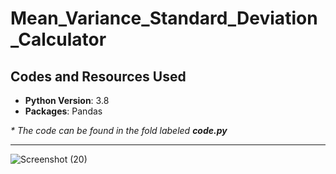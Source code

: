 # Mean_Variance_Standard_Deviation_Calculator

## Codes and Resources Used
* **Python Version**: 3.8
* **Packages**: Pandas

_* The code can be found in the fold labeled **code.py**_

-----------------------------------------------------------------------------------------------------------------------------------------------------------------------------------
![Screenshot (20)](https://user-images.githubusercontent.com/91089401/142961702-6fe10c86-8fa1-49cd-87e0-ba4e73a63e84.png)
